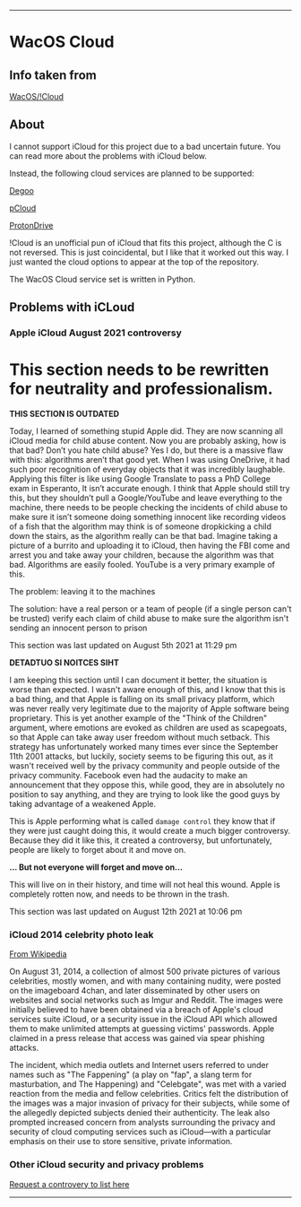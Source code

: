 
***

# WacOS Cloud

## Info taken from

[WacOS/!Cloud](https://github.com/seanpm2001/WacOS/!Cloud/)

## About

I cannot support iCloud for this project due to a bad uncertain future. You can read more about the problems with iCloud below.

Instead, the following cloud services are planned to be supported:

[Degoo](https://degoo.com/)

[pCloud](https://www.pcloud.com/)

[ProtonDrive](https://drive.protonmail.com/)

!Cloud is an unofficial pun of iCloud that fits this project, although the C is not reversed. This is just coincidental, but I like that it worked out this way. I just wanted the cloud options to appear at the top of the repository.

The WacOS Cloud service set is written in Python.

## Problems with iCLoud

### Apple iCloud August 2021 controversy

# This section needs to be rewritten for neutrality and professionalism.

**THIS SECTION IS OUTDATED**

Today, I learned of something stupid Apple did. They are now scanning all iCloud media for child abuse content. Now you are probably asking, how is that bad? Don’t you hate child abuse? Yes I do, but there is a massive flaw with this: algorithms aren’t that good yet. When I was using OneDrive, it had such poor recognition of everyday objects that it was incredibly laughable. Applying this filter is like using Google Translate to pass a PhD College exam in Esperanto, It isn’t accurate enough. I think that Apple should still try this, but they shouldn’t pull a Google/YouTube and leave everything to the machine, there needs to be people checking the incidents of child abuse to make sure it isn’t someone doing something innocent like recording videos of a fish that the algorithm may think is of someone dropkicking a child down the stairs, as the algorithm really can be that bad. Imagine taking a picture of a burrito and uploading it to iCloud, then having the FBI come and arrest you and take away your children, because the algorithm was that bad. Algorithms are easily fooled. YouTube is a very primary example of this.

The problem: leaving it to the machines

The solution: have a real person or a team of people (if a single person can't be trusted) verify each claim of child abuse to make sure the algorithm isn't sending an innocent person to prison

This section was last updated on August 5th 2021 at 11:29 pm

**DETADTUO SI NOITCES SIHT**

I am keeping this section until I can document it better, the situation is worse than expected. I wasn't aware enough of this, and I know that this is a bad thing, and that Apple is falling on its small privacy platform, which was never really very legitimate due to the majority of Apple software being proprietary. This is yet another example of the "Think of the Children" argument, where emotions are evoked as children are used as scapegoats, so that Apple can take away user freedom without much setback. This strategy has unfortunately worked many times ever since the September 11th 2001 attacks, but luckily, society seems to be figuring this out, as it wasn't received well by the privacy community and people outside of the privacy community. Facebook even had the audacity to make an announcement that they oppose this, while good, they are in absolutely no position to say anything, and they are trying to look like the good guys by taking advantage of a weakened Apple.

This is Apple performing what is called `damage control` they know that if they were just caught doing this, it would create a much bigger controversy. Because they did it like this, it created a controversy, but unfortunately, people are likely to forget about it and move on.

**... But not everyone will forget and move on...**

This will live on in their history, and time will not heal this wound. Apple is completely rotten now, and needs to be thrown in the trash.

This section was last updated on August 12th 2021 at 10:06 pm

### iCloud 2014 celebrity photo leak

[From Wikipedia](https://en.wikipedia.org/wiki/ICloud_leaks_of_celebrity_photos/)

On August 31, 2014, a collection of almost 500 private pictures of various celebrities, mostly women, and with many containing nudity, were posted on the imageboard 4chan, and later disseminated by other users on websites and social networks such as Imgur and Reddit. The images were initially believed to have been obtained via a breach of Apple's cloud services suite iCloud, or a security issue in the iCloud API which allowed them to make unlimited attempts at guessing victims' passwords. Apple claimed in a press release that access was gained via spear phishing attacks.

The incident, which media outlets and Internet users referred to under names such as "The Fappening" (a play on "fap", a slang term for masturbation, and The Happening) and "Celebgate", was met with a varied reaction from the media and fellow celebrities. Critics felt the distribution of the images was a major invasion of privacy for their subjects, while some of the allegedly depicted subjects denied their authenticity. The leak also prompted increased concern from analysts surrounding the privacy and security of cloud computing services such as iCloud—with a particular emphasis on their use to store sensitive, private information. 

### Other iCloud security and privacy problems

[Request a controvery to list here](https://github.com/seanpm2001/WacOS/issues/)

***
